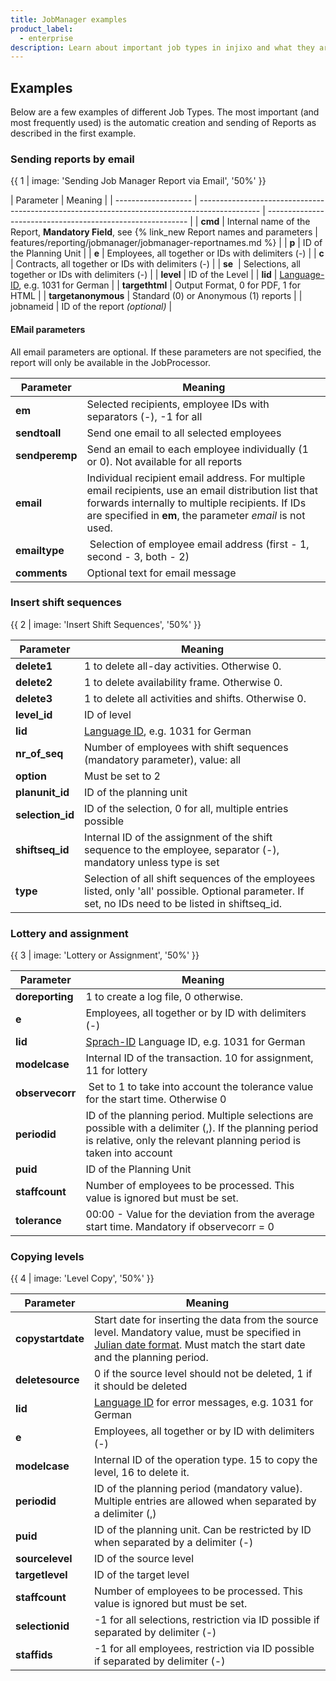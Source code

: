 ```yaml
---
title: JobManager examples
product_label:
  - enterprise
description: Learn about important job types in injixo and what they are used for.
---
```


## Examples

Below are a few examples of different Job Types. The most important (and most frequently used) is the automatic creation and sending of Reports as described in the first example.

### Sending reports by email

{{ 1 | image: 'Sending Job Manager Report via Email', '50%' }}

| Parameter           | Meaning                                                                                       |
| ------------------- | --------------------------------------------------------------------------------------------- | ---------------------------------------------------------- |
| **cmd**             | Internal name of the Report, **Mandatory Field**, see {% link_new Report names and parameters | features/reporting/jobmanager/jobmanager-reportnames.md %} |
| **p**               | ID of the Planning Unit                                                                       |
| **e**               | Employees, all together or IDs with delimiters (-)                                            |
| **c**               | Contracts, all together or IDs with delimiters (-)                                            |
| **se**              | Selections, all together or IDs with delimiters (-)                                           |
| **level**           | ID of the Level                                                                               |
| **lid**             | [Language-ID](/jobmanager#parameter), e.g. 1031 for German                                    |
| **targethtml**      | Output Format, 0 for PDF, 1 for HTML                                                          |
| **targetanonymous** | Standard (0) or Anonymous (1) reports                                                         |
| jobnameid           | ID of the report _(optional)_                                                                 |

#### EMail parameters

All email parameters are optional. If these parameters are not specified, the report will only be available in the JobProcessor.

| Parameter      | Meaning                                                                                                                                                                                                               |
| -------------- | --------------------------------------------------------------------------------------------------------------------------------------------------------------------------------------------------------------------- |
| **em**         | Selected recipients, employee IDs with separators (-), -1 for all                                                                                                                                                     |
| **sendtoall**  | Send one email to all selected employees                                                                                                                                                                              |
| **sendperemp** | Send an email to each employee individually (1 or 0). Not available for all reports                                                                                                                                   |
| **email**      | Individual recipient email address. For multiple email recipients, use an email distribution list that forwards internally to multiple recipients. If IDs are specified in **em**, the parameter _email_ is not used. |
| **emailtype**  |  Selection of employee email address (first - 1, second - 3, both - 2)                                                                                                                                                |
| **comments**   | Optional text for email message                                                                                                                                                                                       |

### Insert shift sequences

{{ 2 | image: 'Insert Shift Sequences', '50%' }}

| Parameter        | Meaning                                                                                                                                             |
| ---------------- | --------------------------------------------------------------------------------------------------------------------------------------------------- |
| **delete1**      | 1 to delete all-day activities. Otherwise 0.                                                                                                        |
| **delete2**      | 1 to delete availability frame. Otherwise 0.                                                                                                        |
| **delete3**      | 1 to delete all activities and shifts. Otherwise 0.                                                                                                 |
| **level_id**     | ID of level                                                                                                                                         |
| **lid**          | [Language ID](/jobmanager#parameter), e.g. 1031 for German                                                                                          |
| **nr_of_seq**    | Number of employees with shift sequences (mandatory parameter), value: all                                                                          |
| **option**       | Must be set to 2                                                                                                                                    |
| **planunit_id**  | ID of the planning unit                                                                                                                             |
| **selection_id** | ID of the selection, 0 for all, multiple entries possible                                                                                           |
| **shiftseq_id**  | Internal ID of the assignment of the shift sequence to the employee, separator (-), mandatory unless type is set                                    |
| **type**         | Selection of all shift sequences of the employees listed, only 'all' possible. Optional parameter. If set, no IDs need to be listed in shiftseq_id. |

### Lottery and assignment

{{ 3 | image: 'Lottery or Assignment', '50%' }}

| Parameter       | Meaning                                                                                                                                                                                                                   |
| --------------- | ------------------------------------------------------------------------------------------------------------------------------------------------------------------------------------------------------------------------- |
| **doreporting** | 1 to create a log file, 0 otherwise.                                                                                                                                                                                      |
| **e**           | Employees, all together or by ID with delimiters (-)                                                                                                                                                                      |
| **lid**         | [Sprach-ID](/jobmanager#parameter) Language ID, e.g. 1031 for German                                                                                                                                                      |
| **modelcase**   | Internal ID of the transaction. 10 for assignment, 11 for lottery                                                                                                                                                         |
| **observecorr** |  Set to 1 to take into account the tolerance value for the start time. Otherwise 0                                                                                                                                        |
| **periodid**    | ID of the planning period. Multiple selections are possible with a delimiter (,). If the planning period is relative, only the relevant planning period is taken into account <!-- won't work with scheduling periods --> |
| **puid**        | ID of the Planning Unit                                                                                                                                                                                                   |
| **staffcount**  | Number of employees to be processed. This value is ignored but must be set.                                                                                                                                               |
| **tolerance**   | 00:00 - Value for the deviation from the average start time. Mandatory if observecorr = 0                                                                                                                                 |

### Copying levels

{{ 4 | image: 'Level Copy', '50%' }}

| Parameter         | Meaning                                                                                                                                                                                                                   |
| ----------------- | ------------------------------------------------------------------------------------------------------------------------------------------------------------------------------------------------------------------------- |
| **copystartdate** | Start date for inserting the data from the source level. Mandatory value, must be specified in [Julian date format](https://www.onlineconversion.com/julian_date.htm). Must match the start date and the planning period. |
| **deletesource**  | 0 if the source level should not be deleted, 1 if it should be deleted                                                                                                                                                    |
| **lid**           | [Language ID](/jobmanager#parameter) for error messages, e.g. 1031 for German                                                                                                                                             |
| **e**             | Employees, all together or by ID with delimiters (-)                                                                                                                                                                      |
| **modelcase**     | Internal ID of the operation type. 15 to copy the level, 16 to delete it.                                                                                                                                                 |
| **periodid**      | ID of the planning period (mandatory value). Multiple entries are allowed when separated by a delimiter (,) <!-- won't work with scheduling periods -->                                                                   |
| **puid**          | ID of the planning unit. Can be restricted by ID when separated by a delimiter (-)                                                                                                                                        |
| **sourcelevel**   | ID of the source level                                                                                                                                                                                                    |
| **targetlevel**   | ID of the target level                                                                                                                                                                                                    |
| **staffcount**    | Number of employees to be processed. This value is ignored but must be set.                                                                                                                                               |
| **selectionid**   | -1 for all selections, restriction via ID possible if separated by delimiter (-)                                                                                                                                          |
| **staffids**      | -1 for all employees, restriction via ID possible if separated by delimiter (-)                                                                                                                                           |

